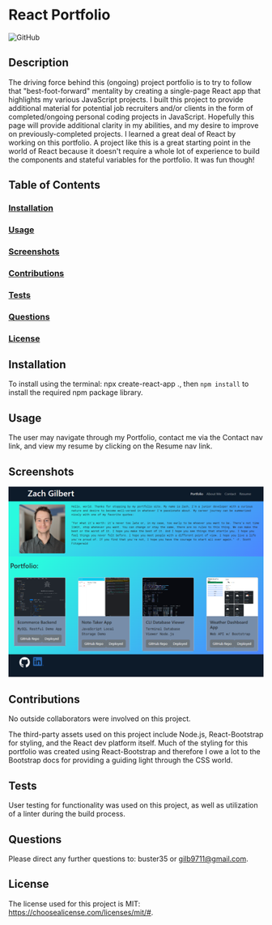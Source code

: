 # React Portfolio

![GitHub](https://img.shields.io/github/license/buster35/react-portfolio)

## Description

The driving force behind this (ongoing) project portfolio is to try to follow that "best-foot-forward" mentality by creating a single-page React app that highlights my various JavaScript projects.
I built this project to provide additional material for potential job recruiters and/or clients in the form of completed/ongoing personal coding projects in JavaScript.
Hopefully this page will provide additional clarity in my abilities, and my desire to improve on previously-completed projects.
I learned a great deal of React by working on this portfolio. A project like this is a great starting point in the world of React because it doesn't require a whole lot of experience to build the components and stateful variables for the portfolio. It was fun though!

## Table of Contents

### [Installation](#installation)

### [Usage](#usage)

### [Screenshots](#screenshots)

### [Contributions](#contributions)

### [Tests](#tests)

### [Questions](#questions)

### [License](#license)

## Installation

To install using the terminal: npx create-react-app ., then `npm install` to install the required npm package library.

## Usage

The user may navigate through my Portfolio, contact me via the Contact nav link, and view my resume by clicking on the Resume nav link.

## Screenshots

![Portfolio](./src/assets/portfolio-screenshot.png)

## Contributions

No outside collaborators were involved on this project.

The third-party assets used on this project include Node.js, React-Bootstrap for styling, and the React dev platform itself.
Much of the styling for this portfolio was created using React-Bootstrap and therefore I owe a lot to the Bootstrap docs for providing a guiding light through the CSS world.

## Tests

User testing for functionality was used on this project, as well as utilization of a linter during the build process.

## Questions

Please direct any further questions to: buster35 or gilb9711@gmail.com.

## License

The license used for this project is MIT: https://choosealicense.com/licenses/mit/#.
